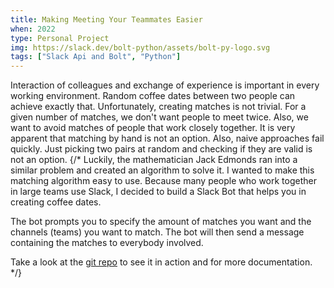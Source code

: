 ```yaml
---
title: Making Meeting Your Teammates Easier 
when: 2022
type: Personal Project
img: https://slack.dev/bolt-python/assets/bolt-py-logo.svg
tags: ["Slack Api and Bolt", "Python"]
---
```


Interaction of colleagues and exchange of experience is important in every working environment. Random coffee dates between two people can achieve exactly that. Unfortunately, creating matches is not trivial. For a given number of matches, we don't want people to meet twice. Also, we want to avoid matches of people that work closely together. It is very apparent that matching by hand is not an option. Also, naive approaches fail quickly. Just picking two pairs at random and checking if they are valid is not an option. 
{/*
Luckily, the mathematician Jack Edmonds ran into a similar problem and created an algorithm to solve it. I wanted to make this matching algorithm easy to use. Because many people who work together in large teams use Slack, I decided to build a Slack Bot that helps you in creating coffee dates. 

The bot prompts you to specify the amount of matches you want and the channels (teams) you want to match. The bot will then send a message containing the matches to everybody involved.

Take a look at the [git repo](https://github.com/jasperanders/EdmondsCoffeeDate) to see it in action and for more documentation.
*/}
